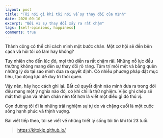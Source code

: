 ```yaml
---
layout: post
title: "Tôi nói gì khi tôi nói về sự thay đổi của mình"
date: 2020-09-10
excerpt: "Bởi vì sự thay đổi xảy ra rất chậm"
tags: [self-opinions, happiness]
comments: true
---
```


Thành công có thể chỉ cách mình một bước chân. 
Một cơ hội sẽ đến bên cạch và hỏi tôi có làm hay không?

Tuy nhiên cho đến lúc đó, mọi thứ diễn ra rất chậm rãi. Những nỗ lực đều thường không mang đến sự thay đổi rõ ràng.
Tâm trí mỏi mệt và bẫng quên những lý do tại sao mình đưa ra quyết định. Có nhiều phương pháp đặt mục tiêu, tạo động lực để duy trì thói quen.

Vậy nên, hãy học cách ghi lại. Bất cứ quyết định nào mình đưa ra trong đời đều mang một ý nghĩa nào đó, có khi chỉ là thử nghiệm.
Việc ghi chép sẽ mất thời gian và nhàm chán nên tốt hơn là viết một điều gì đó thú vị. 

Con đường tôi đi là những trãi nghiệm sự tự do và chặng cuối là một cuộc sống hạnh phúc và thịnh vượng.

Bài viết tiếp theo, tôi sẽ viết về những triết lý sống tôi tin khi tôi 23 tuổi.

> https://kitokip.github.io/
